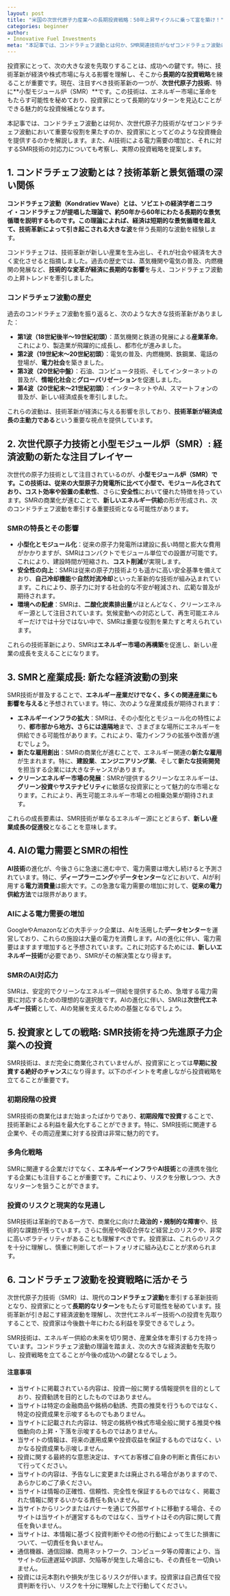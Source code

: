 ```yaml
---
layout: post
title: "米国の次世代原子力産業への長期投資戦略：50年上昇サイクルに乗って富を築け！"
categories: beginner
author:
- Innovative Fuel Investments
meta: "本記事では、コンドラチェフ波動とは何か、SMR関連技術がなぜコンドラチェフ波動において重要な役割を果たすのか、投資家にとってどのような投資機会を提供するのかを解説します。また、AI技術による電力需要の増加と、それに対するSMR技術の対応力についても考察し、実際の投資戦略を提案します。"
---
```


投資家にとって、次の大きな波を先取りすることは、成功への鍵です。特に、技術革新が経済や株式市場に与える影響を理解し、そこから**長期的な投資戦略**を練ることが重要です。現在、注目すべき技術革新の一つが、**次世代原子力技術**、特に**小型モジュール炉（SMR）**です。この技術は、エネルギー市場に革命をもたらす可能性を秘めており、投資家にとって長期的なリターンを見込むことができる魅力的な投資候補となります。

本記事では、コンドラチェフ波動とは何か、次世代原子力技術がなぜコンドラチェフ波動において重要な役割を果たすのか、投資家にとってどのような投資機会を提供するのかを解説します。また、AI技術による電力需要の増加と、それに対するSMR技術の対応力についても考察し、実際の投資戦略を提案します。

## 1. コンドラチェフ波動とは？技術革新と景気循環の深い関係

**コンドラチェフ波動（Kondratiev Wave）**とは、ソビエトの経済学者ニコライ・コンドラチェフが提唱した理論で、約50年から60年にわたる長期的な景気循環を説明するものです。この理論によれば、経済は短期的な景気循環を超えて、技術革新によって引き起こされる**大きな波**を伴う長期的な波動を経験します。

コンドラチェフは、技術革新が新しい産業を生み出し、それが社会や経済を大きく変化させると指摘しました。過去の歴史では、蒸気機関や電気の普及、内燃機関の発展など、**技術的な変革が経済に長期的な影響**を与え、コンドラチェフ波動の上昇トレンドを牽引しました。

### コンドラチェフ波動の歴史

過去のコンドラチェフ波動を振り返ると、次のような大きな技術革新がありました：

- **第1波（18世紀後半〜19世紀初頭）**：蒸気機関と鉄道の発展による**産業革命**。これにより、製造業が飛躍的に成長し、都市化が進みました。
- **第2波（19世紀末〜20世紀初頭）**：電気の普及、内燃機関、鉄鋼業、電話の登場が、**電力社会**を築きました。
- **第3波（20世紀中盤）**：石油、コンピュータ技術、そしてインターネットの普及が、**情報化社会**と**グローバリゼーション**を促進しました。
- **第4波（20世紀末〜21世紀初頭）**：インターネットやAI、スマートフォンの普及が、新しい経済成長を牽引しました。

これらの波動は、技術革新が経済に与える影響を示しており、**技術革新が経済成長の主動力である**という重要な視点を提供しています。

## 2. 次世代原子力技術と小型モジュール炉（SMR）: 経済波動の新たな注目プレイヤー

次世代の原子力技術として注目されているのが、**小型モジュール炉（SMR）**です。この技術は、従来の大型原子力発電所に比べて小型で、モジュール化されており、**コスト効率**や**設置の柔軟性**、さらに**安全性**において優れた特徴を持っています。SMRの商業化が進むことで、**新しいエネルギー供給**の形が形成され、次のコンドラチェフ波動を牽引する重要技術となる可能性があります。

### SMRの特長とその影響

- **小型化とモジュール化**：従来の原子力発電所は建設に長い時間と膨大な費用がかかりますが、SMRはコンパクトでモジュール単位での設置が可能です。これにより、建設時間が短縮され、**コスト削減**が実現します。
- **安全性の向上**：SMRは従来の原子力技術よりも遥かに高い安全基準を備えており、**自己冷却機能**や**自然対流冷却**といった革新的な技術が組み込まれています。これにより、原子力に対する社会的な不安が軽減され、広範な普及が期待されます。
- **環境への配慮**：SMRは、**二酸化炭素排出量**がほとんどなく、クリーンエネルギー源として注目されています。気候変動への対応として、再生可能エネルギーだけでは十分ではない中で、SMRは重要な役割を果たすと考えられています。

これらの技術革新により、SMRは**エネルギー市場の再構築**を促進し、新しい産業の成長を支えることになります。

## 3. SMRと産業成長: 新たな経済波動の到来

SMR技術が普及することで、**エネルギー産業だけでなく、多くの関連産業にも影響を与える**と予想されています。特に、次のような産業成長が期待されます：

- **エネルギーインフラの拡大**：SMRは、その小型化とモジュール化の特性により、**都市部から地方、さらには遠隔地**まで、さまざまな場所にエネルギーを供給できる可能性があります。これにより、電力インフラの拡張や改善が進むでしょう。
- **新たな雇用創出**：SMRの商業化が進むことで、エネルギー関連の**新たな雇用**が生まれます。特に、**建設業**、**エンジニアリング業**、そして**新たな技術開発**を担当する企業には大きなチャンスがあります。
- **クリーンエネルギー市場の発展**：SMRが提供するクリーンなエネルギーは、**グリーン投資**や**サステナビリティ**に敏感な投資家にとって魅力的な市場となります。これにより、再生可能エネルギー市場との相乗効果が期待されます。

これらの成長要素は、SMR技術が単なるエネルギー源にとどまらず、**新しい産業成長の促進役**となることを意味します。

## 4. AIの電力需要とSMRの相性

**AI技術**の進化が、今後さらに急速に進む中で、電力需要は増大し続けると予測されています。特に、**ディープラーニング**や**データセンター**などにおいて、AIが利用する**電力消費量**は膨大です。この急激な電力需要の増加に対して、**従来の電力供給方法**では限界があります。

### AIによる電力需要の増加

GoogleやAmazonなどの大手テック企業は、AIを活用した**データセンター**を運営しており、これらの施設は大量の電力を消費します。AIの進化に伴い、電力需要はますます増加すると予想されています。これに対応するためには、**新しいエネルギー技術**が必要であり、SMRがその解決策となり得ます。

### SMRのAI対応力

SMRは、安定的でクリーンなエネルギー供給を提供するため、急増する電力需要に対応するための理想的な選択肢です。AIの進化に伴い、SMRは**次世代エネルギー技術**として、AIの発展を支えるための基盤となるでしょう。

## 5. 投資家としての戦略: SMR技術を持つ先進原子力企業への投資

SMR技術は、まだ完全に商業化されていませんが、投資家にとっては**早期に投資する絶好のチャンス**になり得ます。以下のポイントを考慮しながら投資戦略を立てることが重要です。

### 初期段階の投資

SMR技術の商業化はまだ始まったばかりであり、**初期段階で投資**することで、技術革新による利益を最大化することができます。特に、SMR技術に関連する企業や、その周辺産業に対する投資は非常に魅力的です。

### 多角化戦略

SMRに関連する企業だけでなく、**エネルギーインフラ**や**AI技術**との連携を強化する企業にも注目することが重要です。これにより、リスクを分散しつつ、大きなリターンを狙うことができます。

### 投資のリスクと現実的な見通し

SMR技術は革新的である一方で、商業化に向けた**政治的・規制的な障害**や、技術的な課題が残っています。さらに倒産や吸収合併など経営上のリスクや、非常に高いボラティリティがあることも理解すべきです。投資家は、これらのリスクを十分に理解し、慎重に判断してポートフォリオに組み込むことが求められます。

## 6. コンドラチェフ波動を投資戦略に活かそう

次世代原子力技術（SMR）は、現代の**コンドラチェフ波動**を牽引する革新技術となり、投資家にとって**長期的なリターン**をもたらす可能性を秘めています。技術革新が引き起こす経済波動を理解し、次世代エネルギー技術への投資を先取りすることで、投資家は今後数十年にわたる利益を享受できるでしょう。

SMR技術は、エネルギー供給の未来を切り開き、産業全体を牽引する力を持っています。コンドラチェフ波動の理論を踏まえ、次の大きな経済波動を先取りし、投資戦略を立てることが今後の成功への鍵となるでしょう。

#### 注意事項
- 当サイトに掲載されている内容は、投資一般に関する情報提供を目的としており、投資勧誘を目的としたものではありません。
- 当サイトは特定の金融商品や銘柄の勧誘、売買の推奨を行うものではなく、特定の投資成果を示唆するものでもありません。
- 当サイトに記載された内容は、特定の銘柄や株式市場全般に関する推奨や株価動向の上昇・下落を示唆するものではありません。
- 当サイトの情報は、将来の運用成果や投資収益を保証するものではなく、いかなる投資成果も示唆しません。
- 投資に関する最終的な意思決定は、すべてお客様ご自身の判断と責任において行ってください。
- 当サイトの内容は、予告なしに変更または廃止される場合がありますので、あらかじめご了承ください。
- 当サイトは情報の正確性、信頼性、完全性を保証するものではなく、掲載された情報に関するいかなる責任も負いません。
- 当サイトからリンクまたはバナーを通じて外部サイトに移動する場合、そのサイトは当サイトが運営するものではなく、当サイトはその内容に関して責任を負いません。
- 当サイトは、本情報に基づく投資判断やその他の行動によって生じた損害について、一切責任を負いません。
- 通信機器、通信回線、商用ネットワーク、コンピュータ等の障害により、当サイトの伝達遅延や誤謬、欠陥等が発生した場合にも、その責任を一切負いません。
- 投資には元本割れや損失が生じるリスクが伴います。投資家は自己責任で投資判断を行い、リスクを十分に理解した上で行動してください。